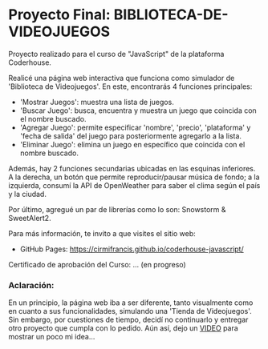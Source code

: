 # Proyecto Final: BIBLIOTECA-DE-VIDEOJUEGOS
Proyecto realizado para el curso de "JavaScript" de la plataforma Coderhouse.

Realicé una página web interactiva que funciona como simulador de 'Biblioteca de Videojuegos'. En este, encontrarás 4 funciones principales:
- 'Mostrar Juegos': muestra una lista de juegos.
- 'Buscar Juego': busca, encuentra y muestra un juego que coincida con el nombre buscado.
- 'Agregar Juego': permite especificar 'nombre', 'precio', 'plataforma' y 'fecha de salida' del juego para posteriormente agregarlo a la lista.
- 'Eliminar Juego': elimina un juego en específico que coincida con el nombre buscado.

Además, hay 2 funciones secundarias ubicadas en las esquinas inferiores. A la derecha, un botón que permite reproducir/pausar música de fondo; a la izquierda, consumí la API de OpenWeather para saber el clima según el país y la ciudad.

Por último, agregué un par de librerías como lo son: Snowstorm & SweetAlert2.

Para más información, te invito a que visites el sitio web: 
- GitHub Pages: https://cirmifrancis.github.io/coderhouse-javascript/

Certificado de aprobación del Curso: ... (en progreso)



### Aclaración:
En un principio, la página web iba a ser diferente, tanto visualmente como en cuanto a sus funcionalidades, simulando una 'Tienda de Videojuegos'. Sin embargo, por cuestiones de tiempo, decidí no continuarlo y entregar otro proyecto que cumpla con lo pedido. Aún así, dejo un [VIDEO](https://www.tumblr.com/francisnc/738446823969210369?source=share) para mostrar un poco mi idea...
